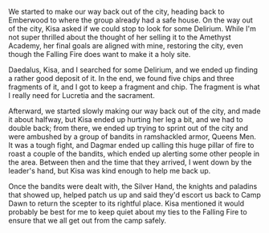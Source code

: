We started to make our way back out of the city, heading back to Emberwood to
where the group already had a safe house. On the way out of the city, Kisa
asked if we could stop to look for some Delirium. While I'm not super thrilled
about the thought of her selling it to the Amethyst Academy, her final goals
are aligned with mine, restoring the city, even though the Falling Fire does
want to make it a holy site.

Daedalus, Kisa, and I searched for some Delirium, and we ended up finding a
rather good deposit of it. In the end, we found five chips and three fragments
of it, and I got to keep a fragment and chip. The fragment is what I really
need for Lucretia and the sacrament.

Afterward, we started slowly making our way back out of the city, and made it
about halfway, but Kisa ended up hurting her leg a bit, and we had to double
back; from there, we ended up trying to sprint out of the city and were
ambushed by a group of bandits in ramshackled armor, Queens Men. It was a tough
fight, and Dagmar ended up calling this huge pillar of fire to roast a couple
of the bandits, which ended up alerting some other people in the area. Between
then and the time that they arrived, I went down by the leader's hand, but Kisa
was kind enough to help me back up.

Once the bandits were dealt with, the Silver Hand, the knights and paladins
that showed up, helped patch us up and said they'd escort us back to Camp Dawn
to return the scepter to its rightful place. Kisa mentioned it would probably
be best for me to keep quiet about my ties to the Falling Fire to ensure that
we all get out from the camp safely.
